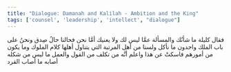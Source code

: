 ```yaml
---
title: "Dialogue: Damanah and Kalilah - Ambition and the King"
tags: ['counsel', 'leadership', 'intellect', "dialogue"]
---
```


 فقال كليلة ما شأنُك والمسألة عمَّا ليس لك ولا يعنيك أمَّا نحن فحالنا حالُ صِدق ونحنُ على باب الملك واجدون ما نأكل ولسنا من أهل المرتبة التي يتناول أهلها كلام الملوك وما يكون من أمورهم فاسكتْ عن هذا واعلم أنَّه من تكلف من القول والعمل ما ليس من شكله أصابه ما أصاب القرد
